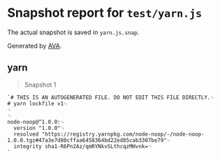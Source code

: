 # Snapshot report for `test/yarn.js`

The actual snapshot is saved in `yarn.js.snap`.

Generated by [AVA](https://ava.li).

## yarn

> Snapshot 1

    `# THIS IS AN AUTOGENERATED FILE. DO NOT EDIT THIS FILE DIRECTLY.␊
    # yarn lockfile v1␊
    ␊
    ␊
    node-noop@^1.0.0:␊
      version "1.0.0"␊
      resolved "https://registry.yarnpkg.com/node-noop/-/node-noop-1.0.0.tgz#47a3e7d80cffaa6458364bd22ed85cab3307be79"␊
      integrity sha1-R6Pn2Az/qmRYNkvSLthcqzMHvnk=␊
    `
